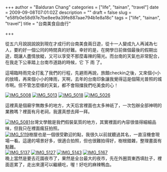 +++
author = "Balduran Chang"
categories = ["life", "tainan", "travel"]
date = 2009-09-08T07:01:02Z
description = ""
draft = false
slug = "e58fb0e58d97e7be8ee9a39fe887aae794b1e8a18c"
tags = ["life", "tainan", "travel"]
title = "台南美食自由行"

+++


從五六月說說說說到現在才成行的台南美食兩日遊，從十一人變成九人再減為七人，要約好一個公同的時間真的好難。幸好的是，在開學日前做個最後的假期出遊，既讓人盡情放縱，又可以享受不那麼毒辣的陽光。而台南的天氣也非常配合，在我走下公車踏上台南市道路的時候，它 下 雨 了。

這場臨時雨完全打亂了我們的行程，先避雨再說，旅館checkin之後，又來個小小的放晴，再來個小小的陣雨，天啊，去年的台南印象讓我覺得這是個陽光普照的城市啊。但不管怎麼樣的天氣，都不會阻擋我們吃美食的心！

[![IMG_5008](http://farm4.static.flickr.com/3546/3893371348_75d71153c3_t.jpg)](http://www.flickr.com/photos/balduran/3893371348/ "IMG_5008 by balduran, on Flickr") [![IMG_5013](http://farm3.static.flickr.com/2604/3892586423_149b49ba74_t.jpg)](http://www.flickr.com/photos/balduran/3892586423/ "IMG_5013 by balduran, on Flickr") [![IMG_5018](http://farm4.static.flickr.com/3618/3892591737_3ab0886781_t.jpg)](http://www.flickr.com/photos/balduran/3892591737/ "IMG_5018 by balduran, on Flickr") [![IMG_5026](http://farm3.static.flickr.com/2603/3892594573_e9de674a8d_t.jpg)](http://www.flickr.com/photos/balduran/3892594573/ "IMG_5026 by balduran, on Flickr")

這裡真是個廟宇無敵多的地方，大天后宮裡面也太多神祇了，一次包辦全部神明的業務嗎？裡面有月老祠，我還真想去拜一拜。

[![IMG_5081](http://farm4.static.flickr.com/3465/3892636109_6e47357c63_m.jpg)](http://www.flickr.com/photos/balduran/3892636109/ "IMG_5081 by balduran, on Flickr")台灣文學館是我們假裝氣質的地方，其實裡面的內容很值得細細品味，但我只在裡面瘋狂拍照。   
[![IMG_5119](http://farm4.static.flickr.com/3442/3893460736_32e2ee362b_m.jpg)](http://www.flickr.com/photos/balduran/3893460736/ "IMG_5119 by balduran, on Flickr")樹屋也是一個很受歡迎的點，我很久以前就聽過其名，一直沒機會現場一看。這邊的場景好多，很適合拍照，但也很難拍得好，樹根錯雜，整理畫面有點難。   
[![IMG_5137](http://farm4.static.flickr.com/3467/3893482192_f7d07c9082_m.jpg)](http://www.flickr.com/photos/balduran/3893482192/ "IMG_5137 by balduran, on Flickr") [![IMG_5127](http://farm4.static.flickr.com/3463/3892681487_0a0d194bbb_m.jpg)](http://www.flickr.com/photos/balduran/3892681487/ "IMG_5127 by balduran, on Flickr") [![IMG_5143](http://farm4.static.flickr.com/3505/3892703979_d2ec9b04b4_m.jpg)](http://www.flickr.com/photos/balduran/3892703979/ "IMG_5143 by balduran, on Flickr") [![IMG_5167](http://farm3.static.flickr.com/2609/3892726973_8dff5e7c97_m.jpg)](http://www.flickr.com/photos/balduran/3892726973/ "IMG_5167 by balduran, on Flickr")  
晚上當然是要去花園夜市了，果然是全台最大的夜市，先在外圈買東西填肚子，裡面逛累了，走出來還可以繼續吃，喔！好吃的麻辣鴨血。

